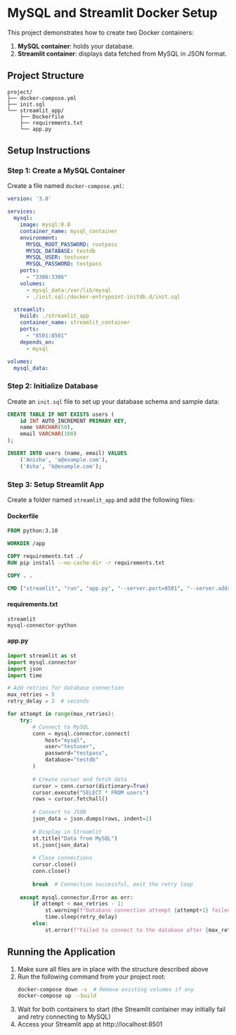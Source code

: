 # MySQL and Streamlit Docker Setup

This project demonstrates how to create two Docker containers:
1. **MySQL container**: holds your database.
2. **Streamlit container**: displays data fetched from MySQL in JSON format.

## Project Structure

```
project/
├── docker-compose.yml
├── init.sql
└── streamlit_app/
    ├── Dockerfile
    ├── requirements.txt
    └── app.py
```

## Setup Instructions

### Step 1: Create a MySQL Container

Create a file named `docker-compose.yml`:

```yaml
version: '3.8'

services:
  mysql:
    image: mysql:8.0
    container_name: mysql_container
    environment:
      MYSQL_ROOT_PASSWORD: rootpass
      MYSQL_DATABASE: testdb
      MYSQL_USER: testuser
      MYSQL_PASSWORD: testpass
    ports:
      - "3306:3306"
    volumes:
      - mysql_data:/var/lib/mysql
      - ./init.sql:/docker-entrypoint-initdb.d/init.sql

  streamlit:
    build: ./streamlit_app
    container_name: streamlit_container
    ports:
      - "8501:8501"
    depends_on:
      - mysql

volumes:
  mysql_data:
```

### Step 2: Initialize Database

Create an `init.sql` file to set up your database schema and sample data:

```sql
CREATE TABLE IF NOT EXISTS users (
    id INT AUTO_INCREMENT PRIMARY KEY,
    name VARCHAR(50),
    email VARCHAR(100)
);

INSERT INTO users (name, email) VALUES 
    ('Anisha', 'a@example.com'),
    ('Asha', 'b@example.com');
```

### Step 3: Setup Streamlit App

Create a folder named `streamlit_app` and add the following files:

#### Dockerfile

```dockerfile
FROM python:3.10

WORKDIR /app

COPY requirements.txt ./
RUN pip install --no-cache-dir -r requirements.txt

COPY . .

CMD ["streamlit", "run", "app.py", "--server.port=8501", "--server.address=0.0.0.0"]
```

#### requirements.txt

```
streamlit
mysql-connector-python
```

#### app.py

```python
import streamlit as st
import mysql.connector
import json
import time

# Add retries for database connection
max_retries = 5
retry_delay = 3  # seconds

for attempt in range(max_retries):
    try:
        # Connect to MySQL
        conn = mysql.connector.connect(
            host="mysql",
            user="testuser",
            password="testpass",
            database="testdb"
        )
        
        # Create cursor and fetch data
        cursor = conn.cursor(dictionary=True)
        cursor.execute("SELECT * FROM users")
        rows = cursor.fetchall()
        
        # Convert to JSON
        json_data = json.dumps(rows, indent=2)
        
        # Display in Streamlit
        st.title("Data from MySQL")
        st.json(json_data)
        
        # Close connections
        cursor.close()
        conn.close()
        
        break  # Connection successful, exit the retry loop
        
    except mysql.connector.Error as err:
        if attempt < max_retries - 1:
            st.warning(f"Database connection attempt {attempt+1} failed. Retrying in {retry_delay} seconds...")
            time.sleep(retry_delay)
        else:
            st.error(f"Failed to connect to the database after {max_retries} attempts. Error: {err}")
```

## Running the Application

1. Make sure all files are in place with the structure described above
2. Run the following command from your project root:
   ```bash
   docker-compose down -v  # Remove existing volumes if any
   docker-compose up --build
   ```
3. Wait for both containers to start (the Streamlit container may initially fail and retry connecting to MySQL)
4. Access your Streamlit app at http://localhost:8501

